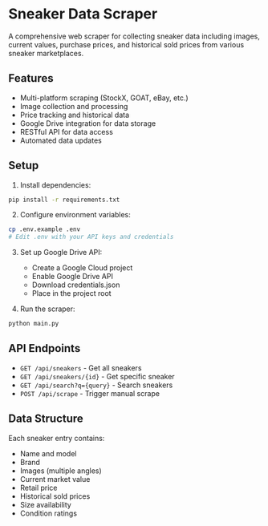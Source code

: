 # Sneaker Data Scraper

A comprehensive web scraper for collecting sneaker data including images, current values, purchase prices, and historical sold prices from various sneaker marketplaces.

## Features

- Multi-platform scraping (StockX, GOAT, eBay, etc.)
- Image collection and processing
- Price tracking and historical data
- Google Drive integration for data storage
- RESTful API for data access
- Automated data updates

## Setup

1. Install dependencies:
```bash
pip install -r requirements.txt
```

2. Configure environment variables:
```bash
cp .env.example .env
# Edit .env with your API keys and credentials
```

3. Set up Google Drive API:
   - Create a Google Cloud project
   - Enable Google Drive API
   - Download credentials.json
   - Place in the project root

4. Run the scraper:
```bash
python main.py
```

## API Endpoints

- `GET /api/sneakers` - Get all sneakers
- `GET /api/sneakers/{id}` - Get specific sneaker
- `GET /api/search?q={query}` - Search sneakers
- `POST /api/scrape` - Trigger manual scrape

## Data Structure

Each sneaker entry contains:
- Name and model
- Brand
- Images (multiple angles)
- Current market value
- Retail price
- Historical sold prices
- Size availability
- Condition ratings